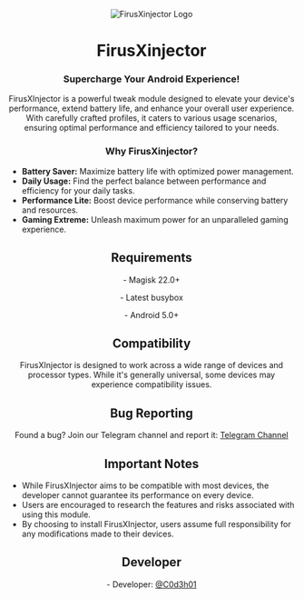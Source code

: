 <p align="center">
  <img src="https://github.com/C0d3h01/FirusXinjector/assets/109863197/d50c8edb-c31a-4cc1-8b5f-a44026e28382" alt="FirusXinjector Logo">
</p>

<h1 align="center">FirusXinjector</h1>
<h3 align="center">Supercharge Your Android Experience!</h3>

<p align="center">FirusXInjector is a powerful tweak module designed to elevate your device's performance, extend battery life, and enhance your overall user experience. With carefully crafted profiles, it caters to various usage scenarios, ensuring optimal performance and efficiency tailored to your needs.</p>

<h3 align="center">Why FirusXinjector?</h3>

<ul>
  <li><strong>Battery Saver:</strong> Maximize battery life with optimized power management.</li>
  <li><strong>Daily Usage:</strong> Find the perfect balance between performance and efficiency for your daily tasks.</li>
  <li><strong>Performance Lite:</strong> Boost device performance while conserving battery and resources.</li>
  <li><strong>Gaming Extreme:</strong> Unleash maximum power for an unparalleled gaming experience.</li>
</ul>

<h2 align="center">Requirements</h2>

<p align="center">- Magisk 22.0+</p>
<p align="center">- Latest busybox</p>
<p align="center">- Android 5.0+</p>

<h2 align="center">Compatibility</h2>

<p align="center">FirusXInjector is designed to work across a wide range of devices and processor types. While it's generally universal, some devices may experience compatibility issues.</p>

<h2 align="center">Bug Reporting</h2>

<p align="center">Found a bug? Join our Telegram channel and report it: <a href="https://t.me/FirusXinjector">Telegram Channel</a></p>

<h2 align="center">Important Notes</h2>

<ul>
  <li>While FirusXInjector aims to be compatible with most devices, the developer cannot guarantee its performance on every device.</li>
  <li>Users are encouraged to research the features and risks associated with using this module.</li>
  <li>By choosing to install FirusXInjector, users assume full responsibility for any modifications made to their devices.</li>
</ul>

<h2 align="center">Developer</h2>

<p align="center">- Developer: <a href="https://t.me/C0d3h01">@C0d3h01</a></p>
